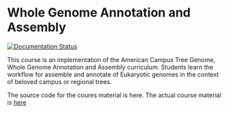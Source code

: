# Whole Genome Annotation and Assembly

[![Documentation Status](https://readthedocs.org/projects/actg-wgaa/badge/?version=latest)](https://actg-wgaa.readthedocs.io/en/latest/?badge=latest)


This course is an implementation of the American Campus Tree Genome, Whole Genome Annotation and Assembly curriculum.  Students learn the workflow for assemble and annotate of Eukaryotic genomes in the context of beloved campus or regional trees.

The source code for the coures material is here.  The actual course material is [here](https://actg-wgaa.readthedocs.io/)
